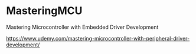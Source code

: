 # MasteringMCU
 Mastering Microcontroller with Embedded Driver Development
 
 https://www.udemy.com/mastering-microcontroller-with-peripheral-driver-development/
